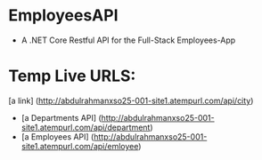 # EmployeesAPI
* A .NET Core Restful API for the Full-Stack Employees-App
# Temp Live URLS:
[a link] (http://abdulrahmanxso25-001-site1.atempurl.com/api/city)
* [a Departments API] (http://abdulrahmanxso25-001-site1.atempurl.com/api/department)
* [a Employees API] (http://abdulrahmanxso25-001-site1.atempurl.com/api/emloyee)
